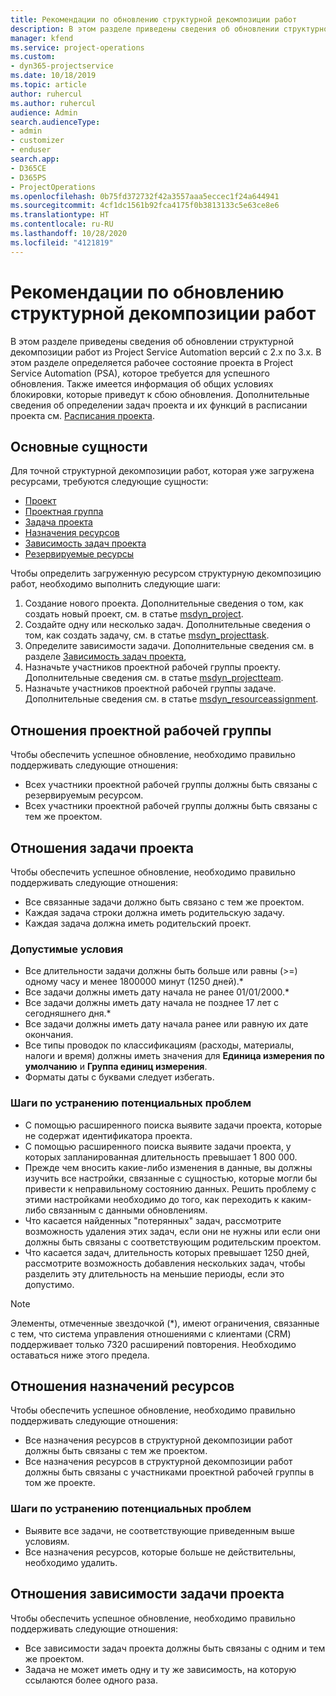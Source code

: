 ```yaml
---
title: Рекомендации по обновлению структурной декомпозиции работ
description: В этом разделе приведены сведения об обновлении структурной декомпозиции работ из Project Service Automation версий с 2.x по 3.x.
manager: kfend
ms.service: project-operations
ms.custom:
- dyn365-projectservice
ms.date: 10/18/2019
ms.topic: article
author: ruhercul
ms.author: ruhercul
audience: Admin
search.audienceType:
- admin
- customizer
- enduser
search.app:
- D365CE
- D365PS
- ProjectOperations
ms.openlocfilehash: 0b75fd372732f42a3557aaa5eccec1f24a644941
ms.sourcegitcommit: 4cf1dc1561b92fca4175f0b3813133c5e63ce8e6
ms.translationtype: HT
ms.contentlocale: ru-RU
ms.lasthandoff: 10/28/2020
ms.locfileid: "4121819"
---
```

# <a name="upgrade-considerations-for-the-work-breakdown-structure"></a>Рекомендации по обновлению структурной декомпозиции работ
В этом разделе приведены сведения об обновлении структурной декомпозиции работ из Project Service Automation версий с 2.x по 3.x. В этом разделе определяется рабочее состояние проекта в Project Service Automation (PSA), которое требуется для успешного обновления. Также имеется информация об общих условиях блокировки, которые приведут к сбою обновления. Дополнительные сведения об определении задач проекта и их функций в расписании проекта см. [Расписания проекта](project-creating.md).

## <a name="key-entities"></a>Основные сущности
Для точной структурной декомпозиции работ, которая уже загружена ресурсами, требуются следующие сущности:

- [Проект](https://docs.microsoft.com/dynamics365/customerengagement/on-premises/developer/entities/msdyn_project)
- [Проектная группа](https://docs.microsoft.com/dynamics365/customerengagement/on-premises/developer/entities/msdyn_projectteam)
- [Задача проекта](https://docs.microsoft.com/dynamics365/customerengagement/on-premises/developer/entities/msdyn_projecttask)
- [Назначения ресурсов](https://docs.microsoft.com/dynamics365/customerengagement/on-premises/developer/entities/msdyn_resourceassignment)
- [Зависимость задач проекта](https://docs.microsoft.com/dynamics365/customerengagement/on-premises/developer/entities/msdyn_projecttaskdependency)
- [Резервируемые ресурсы](https://docs.microsoft.com/dynamics365/customerengagement/on-premises/developer/entities/bookableresource)

Чтобы определить загруженную ресурсом структурную декомпозицию работ, необходимо выполнить следующие шаги:

1. Создание нового проекта. Дополнительные сведения о том, как создать новый проект, см. в статье [msdyn_project](https://docs.microsoft.com/dynamics365/customerengagement/on-premises/developer/entities/msdyn_project).
2. Создайте одну или несколько задач. Дополнительные сведения о том, как создать задачу, см. в статье [msdyn_projecttask](https://docs.microsoft.com/dynamics365/customerengagement/on-premises/developer/entities/msdyn_projecttask).
3. Определите зависимости задачи. Дополнительные сведения см. в разделе [Зависимость задач проекта](https://docs.microsoft.com/dynamics365/customerengagement/on-premises/developer/entities/msdyn_projecttaskdependency),
4. Назначьте участников проектной рабочей группы проекту. Дополнительные сведения см. в статье [msdyn_projectteam](https://docs.microsoft.com/dynamics365/customerengagement/on-premises/developer/entities/msdyn_projectteam).
5. Назначьте участников проектной рабочей группы задаче. Дополнительные сведения см. в статье [msdyn_resourceassignment](https://docs.microsoft.com/dynamics365/customerengagement/on-premises/developer/entities/msdyn_resourceassignment).

## <a name="project-team-relationships"></a>Отношения проектной рабочей группы

Чтобы обеспечить успешное обновление, необходимо правильно поддерживать следующие отношения:
- Всех участники проектной рабочей группы должны быть связаны с резервируемым ресурсом.
- Всех участники проектной рабочей группы должны быть связаны с тем же проектом. 

## <a name="project-task-relationships"></a>Отношения задачи проекта
Чтобы обеспечить успешное обновление, необходимо правильно поддерживать следующие отношения:

- Все связанные задачи должно быть связано с тем же проектом.
- Каждая задача строки должна иметь родительскую задачу.
- Каждая задача должна иметь родительский проект.

### <a name="valid-conditions"></a>Допустимые условия

- Все длительности задачи должны быть больше или равны (>=) одному часу и менее 1800000 минут (1250 дней).*
- Все задачи должны иметь дату начала не ранее 01/01/2000.*
- Все задачи должны иметь дату начала не позднее 17 лет с сегодняшнего дня.*
- Все задачи должны иметь дату начала ранее или равную их дате окончания.
- Все типы проводок по классификациям (расходы, материалы, налоги и время) должны иметь значения для **Единица измерения по умолчанию** и **Группа единиц измерения**.
- Форматы даты с буквами следует избегать.

### <a name="potential-mitigation-steps"></a>Шаги по устранению потенциальных проблем
- С помощью расширенного поиска выявите задачи проекта, которые не содержат идентификатора проекта.
- С помощью расширенного поиска выявите задачи проекта, у которых запланированная длительность превышает 1 800 000.
- Прежде чем вносить какие-либо изменения в данные, вы должны изучить все настройки, связанные с сущностью, которые могли бы привести к неправильному состоянию данных. Решить проблему с этими настройками необходимо до того, как переходить к каким-либо связанным с данными обновлениям.
- Что касается найденных "потерянных" задач, рассмотрите возможность удаления этих задач, если они не нужны или если они должны быть связаны с соответствующим родительским проектом.
- Что касается задач, длительность которых превышает 1250 дней, рассмотрите возможность добавления нескольких задач, чтобы разделить эту длительность на меньшие периоды, если это допустимо.

> [!NOTE]
> Элементы, отмеченные звездочкой (\*), имеют ограничения, связанные с тем, что система управления отношениями с клиентами (CRM) поддерживает только 7320 расширений повторения. Необходимо оставаться ниже этого предела.

## <a name="resource-assignment-relationships"></a>Отношения назначений ресурсов
Чтобы обеспечить успешное обновление, необходимо правильно поддерживать следующие отношения:

- Все назначения ресурсов в структурной декомпозиции работ должны быть связаны с тем же проектом.
- Все назначения ресурсов в структурной декомпозиции работ должны быть связаны с участниками проектной рабочей группы в том же проекте.

### <a name="potential-mitigation-steps"></a>Шаги по устранению потенциальных проблем
- Выявите все задачи, не соответствующие приведенным выше условиям.  
- Все назначения ресурсов, которые больше не действительны, необходимо удалить.

## <a name="project-task-dependency-relationships"></a>Отношения зависимости задачи проекта
Чтобы обеспечить успешное обновление, необходимо правильно поддерживать следующие отношения:

- Все зависимости задач проекта должны быть связаны с одним и тем же проектом.
- Задача не может иметь одну и ту же зависимость, на которую ссылаются более одного раза.
